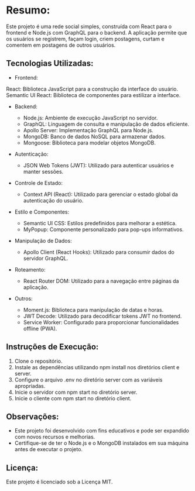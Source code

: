 # Resumo:

Este projeto é uma rede social simples, construída com React para o frontend e Node.js com GraphQL para o backend. A aplicação permite que os usuários se registrem, façam login, criem postagens, curtam e comentem em postagens de outros usuários.

## Tecnologias Utilizadas:

* Frontend:

React: Biblioteca JavaScript para a construção da interface do usuário.
Semantic UI React: Biblioteca de componentes para estilizar a interface.

* Backend:

  * Node.js: Ambiente de execução JavaScript no servidor.
  * GraphQL: Linguagem de consulta e manipulação de dados eficiente.
  * Apollo Server: Implementação GraphQL para Node.js.
  * MongoDB: Banco de dados NoSQL para armazenar dados.
  * Mongoose: Biblioteca para modelar objetos MongoDB.

* Autenticação:

  * JSON Web Tokens (JWT): Utilizado para autenticar usuários e manter sessões.

* Controle de Estado:

  * Context API (React): Utilizado para gerenciar o estado global da autenticação do usuário.

* Estilo e Componentes:

  * Semantic UI CSS: Estilos predefinidos para melhorar a estética.
  * MyPopup: Componente personalizado para pop-ups informativos.

* Manipulação de Dados:

  * Apollo Client (React Hooks): Utilizado para consumir dados do servidor GraphQL.

* Roteamento:

  * React Router DOM: Utilizado para a navegação entre páginas da aplicação.

* Outros:

  * Moment.js: Biblioteca para manipulação de datas e horas.
  * JWT Decode: Utilizado para decodificar tokens JWT no frontend.
  * Service Worker: Configurado para proporcionar funcionalidades offline (PWA).

## Instruções de Execução:

1. Clone o repositório.
2. Instale as dependências utilizando npm install nos diretórios client e server.
3. Configure o arquivo .env no diretório server com as variáveis apropriadas.
4. Inicie o servidor com npm start no diretório server.
5. Inicie o cliente com npm start no diretório client.

## Observações:

* Este projeto foi desenvolvido com fins educativos e pode ser expandido com novos recursos e melhorias.
* Certifique-se de ter o Node.js e o MongoDB instalados em sua máquina antes de executar o projeto.

## Licença:
Este projeto é licenciado sob a Licença MIT.
